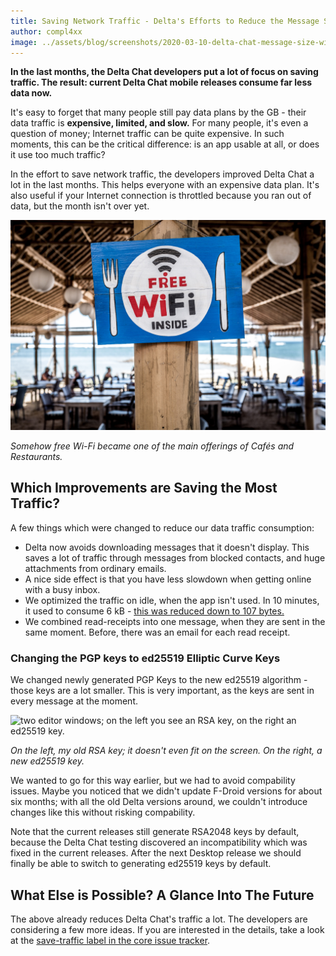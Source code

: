```yaml
---
title: Saving Network Traffic - Delta's Efforts to Reduce the Message Size
author: compl4xx
image: ../assets/blog/screenshots/2020-03-10-delta-chat-message-size-wifi-charger.jpg
---
```


**In the last months, the Delta Chat developers put a lot of focus on saving
traffic. The result: current Delta Chat mobile releases consume far less data now.**

It's easy to forget that many people still pay data plans by the GB - their
data traffic is **expensive, limited, and slow.** For many people, it's even a
question of money; Internet traffic can be quite expensive. In such moments,
this can be the critical difference: is an app usable at all, or does it use
too much traffic?

In the effort to save network traffic, the developers improved Delta Chat a lot
in the last months. This helps everyone with an expensive data plan. It's also
useful if your Internet connection is throttled because you ran out of data,
but the month isn't over yet. 

![A "free Wi-Fi inside" sign at a restaurant.](../assets/blog/screenshots/2020-03-10-delta-chat-message-size-wifi-charger.jpg)

*Somehow free Wi-Fi became one of the main offerings of Cafés and Restaurants.*

## Which Improvements are Saving the Most Traffic?

A few things which were changed to reduce our data traffic consumption:

- Delta now avoids downloading messages that it doesn't display. This saves a
  lot of traffic through messages from blocked contacts, and huge attachments
  from ordinary emails.
- A nice side effect is that you have less slowdown when getting online with a
  busy inbox.
- We optimized the traffic on idle, when the app isn't used. In 10 minutes, it
  used to consume 6 kB - [this was reduced down to 107 bytes.](https://github.com/deltachat/deltachat-core-rust/issues/506)
- We combined read-receipts into one message, when they are sent in the same
  moment. Before, there was an email for each read receipt.

### Changing the PGP keys to ed25519 Elliptic Curve Keys

We changed newly generated PGP Keys to the new ed25519 algorithm - those keys
are a lot smaller. This is very important, as the keys are sent in every
message at the moment.

![two editor windows; on the left you see an RSA key, on the right an ed25519
key.](../assets/blog/screenshots/2020-03-10-delta-chat-ed25519-key-size-comparison.png)

*On the left, my old RSA key; it doesn't even fit on the screen. On the right,
a new ed25519 key.*

We wanted to go for this way earlier, but we had to avoid compability issues.
Maybe you noticed that we didn't update F-Droid versions for about six months;
with all the old Delta versions around, we couldn't introduce changes like
this without risking compability.

Note that the current releases still generate RSA2048 keys by default, because
the Delta Chat testing discovered an incompatibility which was fixed in the
current releases. After the next Desktop release we should finally be able to
switch to generating ed25519 keys by default.

## What Else is Possible? A Glance Into The Future

The above already reduces Delta Chat's traffic a lot. The developers are
considering a few more ideas. If you are interested in the details, take a look
at the [save-traffic label in the core issue tracker](https://github.com/deltachat/deltachat-core-rust/issues?q=is%3Aissue+is%3Aopen+label%3Asave-traffic). 
